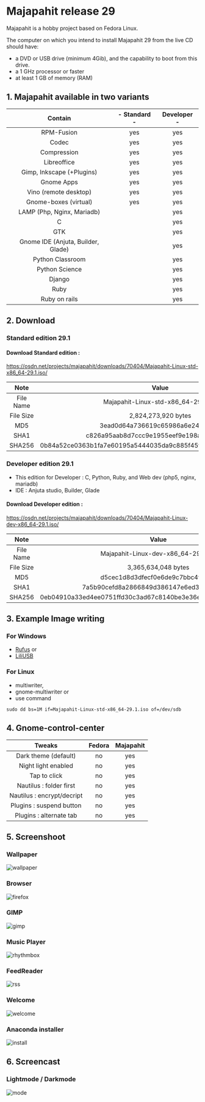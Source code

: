 # Majapahit release 29

Majapahit is a hobby project based on Fedora Linux.

The computer on which you intend to install Majapahit 29 from the live CD should have:

- a DVD or USB drive (minimum 4Gib), and the capability to boot from this drive.
- a 1 GHz processor or faster
- at least 1 GB of memory (RAM)

## 1. Majapahit available in two variants

|Contain| - Standard -| Developer -|
|:----:|:----:|:----:|
| RPM-Fusion | yes | yes |
| Codec | yes | yes |
| Compression | yes | yes |
| Libreoffice | yes | yes |
| Gimp, Inkscape (+Plugins) | yes | yes |
| Gnome Apps | yes | yes |
| Vino (remote desktop) | yes | yes |
| Gnome-boxes (virtual) | yes | yes | 
| LAMP (Php, Nginx, Mariadb) |  | yes |
| C | | yes |
| GTK | | yes |
| Gnome IDE (Anjuta, Builder, Glade) | | yes |
| Python Classroom |  | yes |
| Python Science |  | yes |
| Django |  | yes |
| Ruby |  | yes |
| Ruby on rails |  | yes |

## 2. Download 

### Standard edition 29.1

#### Download Standard edition :
https://osdn.net/projects/majapahit/downloads/70404/Majapahit-Linux-std-x86_64-29.1.iso/

| Note | Value 
|:----:|:----:|
| File Name | Majapahit-Linux-std-x86_64-29.1.iso |
| File Size | 2,824,273,920 bytes |
| MD5 | 3ead0d64a736619c65986a6e24102efb |
| SHA1 | c826a95aab8d7ccc9e1955eef9e198a21cabe0e3 |
| SHA256 | 0b84a52ce0363b1fa7e60195a5444035da9c885f45f7bbf596b9184b89a40d51 |

### Developer edition 29.1

- This edition for Developer : C, Python, Ruby, and Web dev (php5, nginx, mariadb)
- IDE : Anjuta studio, Builder, Glade

#### Download Developer edition :
https://osdn.net/projects/majapahit/downloads/70404/Majapahit-Linux-dev-x86_64-29.1.iso/

| Note | Value 
|:----:|:----:|
| File Name | Majapahit-Linux-dev-x86_64-29.1.iso |
| File Size | 3,365,634,048 bytes |
| MD5 | d5cec1d8d3dfecf0e6de9c7bbc4f4343 |
| SHA1 | 7a5b90cefd8a2866849d386147e6ed34274187e0 |
| SHA256 | 0eb04910a33ed4ee0751ffd30c3ad67c8140be3e36e30fb28bc141ffd900c527 |

## 3. Example Image writing

### For Windows

- [Rufus](https://rufus.ie/en_IE.html "Rufus download") or
- [LiliUSB](http://www.linuxliveusb.com/en/download "LiliUSB download")

### For Linux

- multiwriter,
- gnome-multiwriter or
- use command
```
sudo dd bs=1M if=Majapahit-Linux-std-x86_64-29.1.iso of=/dev/sdb
```

## 4. Gnome-control-center

|Tweaks| Fedora | Majapahit|
|:----:|:----:|:----:|
| Dark theme (default) | no | yes |
| Night light enabled | no | yes |
| Tap to click | no | yes |
| Nautilus : folder first | no | yes |
| Nautilus : encrypt/decript | no | yes |
| Plugins : suspend button | no | yes |
| Plugins : alternate tab | no | yes |


## 5. Screenshoot

### Wallpaper
![wallpaper](img/wallpaper.png)

### Browser
![firefox](img/firefox.png)

### GIMP
![gimp](img/gimp.png)

### Music Player
![rhythmbox](img/rhythmbox.png)

### FeedReader
![rss](img/rss.png)

### Welcome
![welcome](img/welcome.png)

### Anaconda installer
![install](img/install.png)

## 6. Screencast

### Lightmode / Darkmode
![mode](cast/dark-light.gif)
